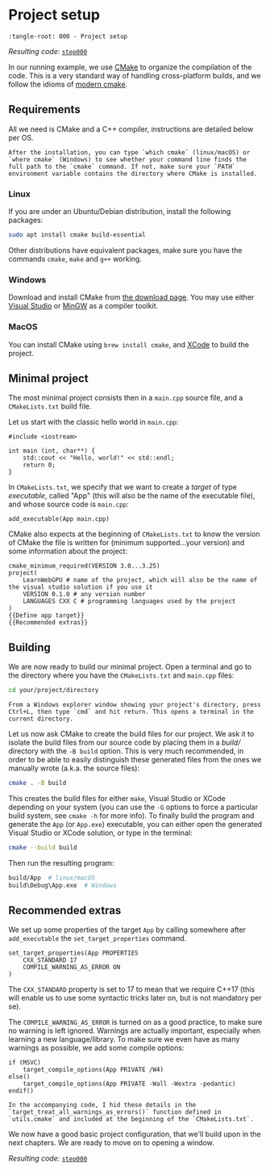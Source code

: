 Project setup
=============

```{lit-setup}
:tangle-root: 000 - Project setup
```

*Resulting code:* [`step000`](https://github.com/eliemichel/LearnWebGPU-Code/tree/step000)

In our running example, we use [CMake](https://cmake.org/) to organize the compilation of the code. This is a very standard way of handling cross-platform builds, and we follow the idioms of [modern cmake](https://cliutils.gitlab.io/modern-cmake/).

Requirements
------------

All we need is CMake and a C++ compiler, instructions are detailed below per OS.

```{hint}
After the installation, you can type `which cmake` (linux/macOS) or `where cmake` (Windows) to see whether your command line finds the full path to the `cmake` command. If not, make sure your `PATH` environment variable contains the directory where CMake is installed.
```

### Linux

If you are under an Ubuntu/Debian distribution, install the following packages:

```bash
sudo apt install cmake build-essential
```

Other distributions have equivalent packages, make sure you have the commands `cmake`, `make` and `g++` working.

### Windows

Download and install CMake from [the download page](https://cmake.org/download/). You may use either [Visual Studio](https://visualstudio.microsoft.com/downloads/) or [MinGW](https://www.mingw-w64.org/) as a compiler toolkit.

### MacOS

You can install CMake using `brew install cmake`, and [XCode](https://developer.apple.com/xcode/) to build the project.

Minimal project
---------------

The most minimal project consists then in a `main.cpp` source file, and a `CMakeLists.txt` build file.

Let us start with the classic hello world in `main.cpp`:

```{lit} C++, file: main.cpp
#include <iostream>

int main (int, char**) {
	std::cout << "Hello, world!" << std::endl;
	return 0;
}
```

In `CMakeLists.txt`, we specify that we want to create a *target* of type *executable*, called "App" (this will also be the name of the executable file), and whose source code is `main.cpp`:

```{lit} CMake, Define app target
add_executable(App main.cpp)
```

CMake also expects at the beginning of `CMakeLists.txt` to know the version of CMake the file is written for (minimum supported...your version) and some information about the project:

```{lit} CMake, file: CMakeLists.txt
cmake_minimum_required(VERSION 3.0...3.25)
project(
	LearnWebGPU # name of the project, which will also be the name of the visual studio solution if you use it
	VERSION 0.1.0 # any version number
	LANGUAGES CXX C # programming languages used by the project
)
{{Define app target}}
{{Recommended extras}}
```

Building
--------

We are now ready to build our minimal project. Open a terminal and go to the directory where you have the `CMakeLists.txt` and `main.cpp` files:

```bash
cd your/project/directory
```

```{hint}
From a Windows explorer window showing your project's directory, press Ctrl+L, then type `cmd` and hit return. This opens a terminal in the current directory.
```

Let us now ask CMake to create the build files for our project. We ask it to isolate the build files from our source code by placing them in a *build/* directory with the `-B build` option. This is very much recommended, in order to be able to easily distinguish these generated files from the ones we manually wrote (a.k.a. the source files):

```bash
cmake . -B build
```

This creates the build files for either `make`, Visual Studio or XCode depending on your system (you can use the `-G` options to force a particular build system, see `cmake -h` for more info). To finally build the program and generate the `App` (or `App.exe`) executable, you can either open the generated Visual Studio or XCode solution, or type in the terminal:

```bash
cmake --build build
```

Then run the resulting program:

```bash
build/App  # linux/macOS
build\Debug\App.exe  # Windows
```

Recommended extras
------------------

We set up some properties of the target `App` by calling somewhere after `add_executable` the `set_target_properties` command.

```{lit} CMake, Recommended extras
set_target_properties(App PROPERTIES
	CXX_STANDARD 17
	COMPILE_WARNING_AS_ERROR ON
)
```

The `CXX_STANDARD` property is set to 17 to mean that we require C++17 (this will enable us to use some syntactic tricks later on, but is not mandatory per se).

The `COMPILE_WARNING_AS_ERROR` is turned on as a good practice, to make sure no warning is left ignored. Warnings are actually important, especially when learning a new language/library. To make sure we even have as many warnings as possible, we add some compile options:

```{lit} CMake, Recommended extras (append)
if (MSVC)
	target_compile_options(App PRIVATE /W4)
else()
	target_compile_options(App PRIVATE -Wall -Wextra -pedantic)
endif()
```

```{note}
In the accompanying code, I hid these details in the `target_treat_all_warnings_as_errors()` function defined in `utils.cmake` and included at the beginning of the `CMakeLists.txt`.
```

We now have a good basic project configuration, that we'll build upon in the next chapters. We are ready to move on to opening a window.

*Resulting code:* [`step000`](https://github.com/eliemichel/LearnWebGPU-Code/tree/step000)
